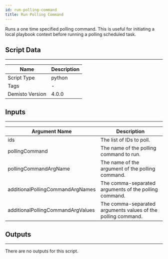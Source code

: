 ```yaml
---
id: run-polling-command
title: Run Polling Command
---
```


Runs a one time specified polling command. This is useful for initiating a local playbook context before running a polling scheduled task.

## Script Data
---

| **Name** | **Description** |
| --- | --- |
| Script Type | python |
| Tags | - |
| Demisto Version | 4.0.0 |

## Inputs
---

| **Argument Name** | **Description** |
| --- | --- |
| ids | The list of IDs to poll. |
| pollingCommand | The name of the polling command to run. |
| pollingCommandArgName | The name of the argument of the polling command. |
| additionalPollingCommandArgNames | The comma-separated arguments of the polling command. |
| additionalPollingCommandArgValues | The comma-separated arguments values of the polling command. |

## Outputs
---
There are no outputs for this script.
